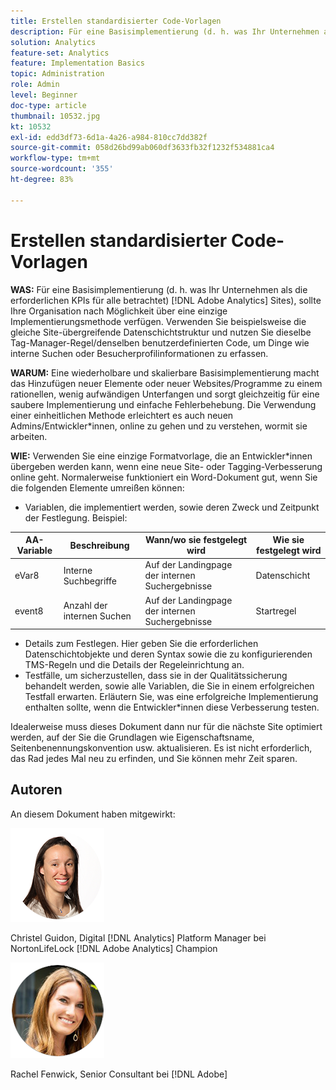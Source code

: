 ```yaml
---
title: Erstellen standardisierter Code-Vorlagen
description: Für eine Basisimplementierung (d. h. was Ihr Unternehmen als die erforderlichen KPIs für alle betrachtet) [!DNL Adobe Analytics] Sites), sollte Ihre Organisation nach Möglichkeit über eine einzige Implementierungsmethode verfügen.
solution: Analytics
feature-set: Analytics
feature: Implementation Basics
topic: Administration
role: Admin
level: Beginner
doc-type: article
thumbnail: 10532.jpg
kt: 10532
exl-id: edd3df73-6d1a-4a26-a984-810cc7dd382f
source-git-commit: 058d26bd99ab060df3633fb32f1232f534881ca4
workflow-type: tm+mt
source-wordcount: '355'
ht-degree: 83%

---
```


# Erstellen standardisierter Code-Vorlagen

**WAS:** Für eine Basisimplementierung (d. h. was Ihr Unternehmen als die erforderlichen KPIs für alle betrachtet) [!DNL Adobe Analytics] Sites), sollte Ihre Organisation nach Möglichkeit über eine einzige Implementierungsmethode verfügen. Verwenden Sie beispielsweise die gleiche Site-übergreifende Datenschichtstruktur und nutzen Sie dieselbe Tag-Manager-Regel/denselben benutzerdefinierten Code, um Dinge wie interne Suchen oder Besucherprofilinformationen zu erfassen.

**WARUM:** Eine wiederholbare und skalierbare Basisimplementierung macht das Hinzufügen neuer Elemente oder neuer Websites/Programme zu einem rationellen, wenig aufwändigen Unterfangen und sorgt gleichzeitig für eine saubere Implementierung und einfache Fehlerbehebung. Die Verwendung einer einheitlichen Methode erleichtert es auch neuen Admins/Entwickler*innen, online zu gehen und zu verstehen, wormit sie arbeiten.

**WIE:** Verwenden Sie eine einzige Formatvorlage, die an Entwickler*innen übergeben werden kann, wenn eine neue Site- oder Tagging-Verbesserung online geht. Normalerweise funktioniert ein Word-Dokument gut, wenn Sie die folgenden Elemente umreißen können:

* Variablen, die implementiert werden, sowie deren Zweck und Zeitpunkt der Festlegung. Beispiel:

| AA-Variable | Beschreibung | Wann/wo sie festgelegt wird | Wie sie festgelegt wird |
|--- |--- |--- |--- |
| eVar8 | Interne Suchbegriffe | Auf der Landingpage der internen Suchergebnisse | Datenschicht |
| event8 | Anzahl der internen Suchen | Auf der Landingpage der internen Suchergebnisse | Startregel |

* Details zum Festlegen. Hier geben Sie die erforderlichen Datenschichtobjekte und deren Syntax sowie die zu konfigurierenden TMS-Regeln und die Details der Regeleinrichtung an.
* Testfälle, um sicherzustellen, dass sie in der Qualitätssicherung behandelt werden, sowie alle Variablen, die Sie in einem erfolgreichen Testfall erwarten. Erläutern Sie, was eine erfolgreiche Implementierung enthalten sollte, wenn die Entwickler*innen diese Verbesserung testen.

Idealerweise muss dieses Dokument dann nur für die nächste Site optimiert werden, auf der Sie die Grundlagen wie Eigenschaftsname, Seitenbenennungskonvention usw. aktualisieren. Es ist nicht erforderlich, das Rad jedes Mal neu zu erfinden, und Sie können mehr Zeit sparen.

## Autoren

An diesem Dokument haben mitgewirkt:

![Christel Guidon](assets/Christel-Headshot-150.png)

Christel Guidon, Digital [!DNL Analytics] Platform Manager bei NortonLifeLock
[!DNL Adobe Analytics] Champion

![Rachel Fenwick](assets/Rachel-Fenwick-150.png)

Rachel Fenwick, Senior Consultant bei [!DNL Adobe]
